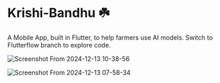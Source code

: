 # Krishi-Bandhu ☘️
A Mobile App, built in Flutter, to help farmers use AI models.
Switch to Flutterflow branch to explore code.

![Screenshot From 2024-12-13 10-38-56](https://github.com/user-attachments/assets/aeaf37bf-728e-479c-9e8c-5c4a9d8e95b2)

![Screenshot From 2024-12-13 07-58-34](https://github.com/user-attachments/assets/411b4169-d984-41aa-a980-bbc2aabad29a)
